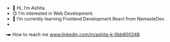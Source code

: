 - 👋 Hi, I’m Ashita.
- 😊 I’m interested in Web Development.
- 🌱 I’m currently learning Frontend Development.React from NamasteDev.
- 
-➡️ How to reach me www.linkedin.com/in/ashita-k-0bb800248



<!---
Ashita-23/Ashita-23 is a ✨ special ✨ repository because its `README.md` (this file) appears on your GitHub profile.
You can click the Preview link to take a look at your changes.
--->
